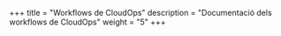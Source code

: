 +++
title = "Workflows de CloudOps"
description = "Documentació dels workflows de CloudOps"
weight = "5"
+++